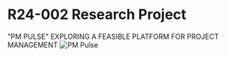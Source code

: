 # R24-002 Research Project

"PM PULSE" EXPLORING A FEASIBLE PLATFORM FOR PROJECT MANAGEMENT
![PM Pulse](https://github.com/R24-ResearchProject-PM-Pulse/R24-002/assets/90175872/58b531e4-6310-4ee9-ad4c-a19d7415c0e0)
